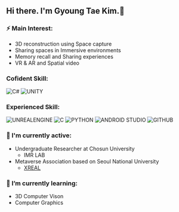 ## Hi there. I'm Gyoung Tae Kim.👋

### ⚡ Main Interest:
- 3D reconstruction using Space capture
- Sharing spaces in Immersive environments
- Memory recall and Sharing experiences
- VR & AR and Spatial video

### Cofident Skill:
![C#](https://img.shields.io/badge/C%23-239120?style=for-the-badge&logo=c-sharp&logoColor=white)
![UNITY](https://img.shields.io/badge/Unity-100000?style=for-the-badge&logo=unity&logoColor=white)

### Experienced Skill:
![UNREALENGINE](https://img.shields.io/badge/unrealengine-%23313131.svg?style=for-the-badge&logo=unrealengine&logoColor=white)
![C](https://img.shields.io/badge/C-00599C?style=for-the-badge&logo=c&logoColor=white)
![PYTHON](https://img.shields.io/badge/Python-3776AB?style=for-the-badge&logo=python&logoColor=white)
![ANDROID STUDIO](https://img.shields.io/badge/Android_Studio-3DDC84?style=for-the-badge&logo=android-studio&logoColor=white)
![GITHUB](https://img.shields.io/badge/GitHub-100000?style=for-the-badge&logo=github&logoColor=white)

### 🔭 I'm currently active:
- Undergraduate Researcher at Chosun University
  + IMR LAB
- Metaverse Association based on Seoul National University
  + [XREAL](https://www.xreal.info/)

### 🌱 I’m currently learning:
- 3D Computer Vison
- Computer Graphics



<!--
**KimGyoungTae/KimGyoungTae** is a ✨ _special_ ✨ repository because its `README.md` (this file) appears on your GitHub profile.

Here are some ideas to get you started:

- 🔭 I’m currently working on ...
- 🌱 I’m currently learning ...
- 👯 I’m looking to collaborate on ...
- 🤔 I’m looking for help with ...
- 💬 Ask me about ...
- 📫 How to reach me: ...
- 😄 Pronouns: ...
- ⚡ Fun fact: ...
-->
